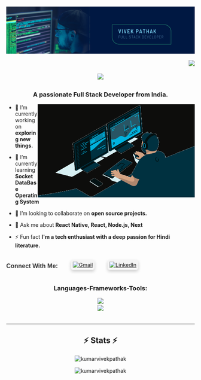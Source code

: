 
![Github](https://github.com/KumarVivekPathak/KumarVivekPathak/blob/main/BannerImage.png)

<img align="right" src="https://visitor-badge.laobi.icu/badge?page_id=turingAlan.turingAlan" />

<h1 align="center">
    <img src="https://readme-typing-svg.herokuapp.com/?font=Righteous&size=35&center=true&vCenter=true&width=500&height=70&duration=4000&lines=Hi+There!+👋;+I'm+Vivek+Kumar+Pathak!;" />
</h1>

<h3 align="center">A passionate Full Stack Developer from India. </h3>

<img align="right" alt="hustle" width="420" src="https://raw.githubusercontent.com/Potential17/Potential17/master/user%20(2).gif">


- 🔭 I’m currently working on **exploring new things.**

- 🌱 I’m currently learning **Socket DataBase Operating System**

- 👯 I’m looking to collaborate on **open source projects.**

- 💬 Ask me about **React Native, React, Node.js, Next**

- ⚡ Fun fact **I'm a tech enthusiast with a deep passion for Hindi literature.**

<div align="left" style="display: flex; align-items: center; gap: 15px;">
  <h3 style="margin-right: 20px; font-family: Arial, sans-serif; color: #333;">Connect With Me:</h3>
  <a href="mailto:vkpathak2025@gmail.com" style="display: inline-block; margin-right: 20px;">
    <img src="https://skillicons.dev/icons?i=gmail" alt="Gmail" style="width: 40px; height: 40px; border-radius: 5px; background-color: #f5f5f5; padding: 5px; box-shadow: 0 4px 8px rgba(0,0,0,0.2);"/>
  </a>
  <a href="https://www.linkedin.com/in/vivek-pathak-a0a500251/" target="_blank" style="display: inline-block;">
    <img src="https://skillicons.dev/icons?i=linkedin" alt="LinkedIn" style="width: 40px; height: 40px; border-radius: 5px; background-color: #f5f5f5; padding: 5px; box-shadow: 0 4px 8px rgba(0,0,0,0.2);"/>
  </a>
</div>


<h3 align="center"> Languages-Frameworks-Tools: </h3>
<div align='center'>

<div align="center">
    <img src="https://skillicons.dev/icons?i=react,html,css,react,mui,tailwind,git,androidstudio,linux" />
  <br />
    <img src="https://skillicons.dev/icons?i=javascript,typescript,nodejs,express,firebase,mongodb,c,cpp,nextjs,mysql,postman,redux" />
</div>
<br/>
 </div>

<hr/>
<h2 align="center">⚡ Stats ⚡</h2>
<div align="center">
<p><img align="center" src="https://github-readme-streak-stats.herokuapp.com/?user=kumarvivekpathak&" alt="kumarvivekpathak" /></p>
<p><img align="center" src="https://github-readme-stats.vercel.app/api/top-langs?username=kumarvivekpathak&show_icons=true&locale=en&layout=compact" alt="kumarvivekpathak" /></p>

</div>
